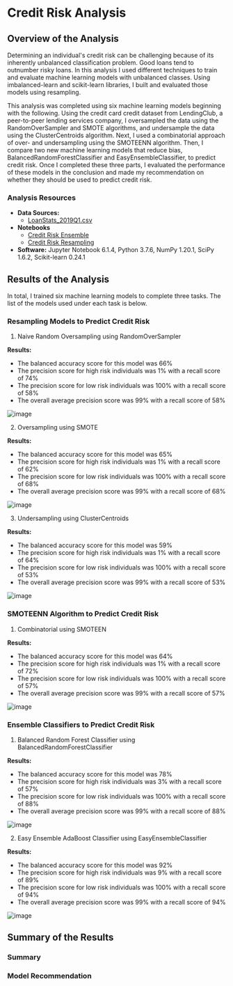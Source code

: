 # Credit Risk Analysis

## Overview of the Analysis

Determining an individual's credit risk can be challenging because of its inherently unbalanced classification problem. Good loans tend to outnumber risky loans. In this analysis I used different techniques to train and evaluate machine learning models with unbalanced classes. Using imbalanced-learn and scikit-learn libraries, I built and evaluated those models using resampling.

This analysis was completed using six machine learning models beginning with the following. Using the credit card credit dataset from LendingClub, a peer-to-peer lending services company, I oversampled the data using the RandomOverSampler and SMOTE algorithms, and undersample the data using the ClusterCentroids algorithm. Next, I used a combinatorial approach of over- and undersampling using the SMOTEENN algorithm. Then, I compare two new machine learning models that reduce bias, BalancedRandomForestClassifier and EasyEnsembleClassifier, to predict credit risk. Once I completed these three parts, I evaluated the performance of these models in the conclusion and made my recommendation on whether they should be used to predict credit risk.

### Analysis Resources
* **Data Sources:** 
  * [LoanStats_2019Q1.csv](https://github.com/dwwatson1/Credit_Risk_Analysis/blob/main/Resources.zip) 
* **Notebooks** 
  * [Credit Risk Ensemble](https://github.com/dwwatson1/Credit_Risk_Analysis/blob/main/Notebooks/credit_risk_ensemble.ipynb)
  * [Credit Risk Resampling](https://github.com/dwwatson1/Credit_Risk_Analysis/blob/main/Notebooks/credit_risk_resampling.ipynb)
* **Software:** Jupyter Notebook 6.1.4, Python 3.7.6, NumPy 1.20.1, SciPy 1.6.2, Scikit-learn 0.24.1

## Results of the Analysis

In total, I trained six machine learning models to complete three tasks. The list of the models used under each task is below.

### Resampling Models to Predict Credit Risk
1. Naive Random Oversampling using RandomOverSampler

**Results:** 
* The balanced accuracy score for this model was 66%
* The precision score for high risk individuals was 1% with a recall score of 74%
* The precision score for low risk individuals was 100% with a recall score of 58%
* The overall average precision score was 99% with a recall score of 58%

![image](https://github.com/dwwatson1/Credit_Risk_Analysis/blob/main/Images/1_RandomOverSampler.PNG)

2. Oversampling using SMOTE

**Results:** 
* The balanced accuracy score for this model was 65%
* The precision score for high risk individuals was 1% with a recall score of 62%
* The precision score for low risk individuals was 100% with a recall score of 68%
* The overall average precision score was 99% with a recall score of 68%

![image](https://github.com/dwwatson1/Credit_Risk_Analysis/blob/main/Images/2_SMOTE.PNG)

3. Undersampling using ClusterCentroids

**Results:** 
* The balanced accuracy score for this model was 59%
* The precision score for high risk individuals was 1% with a recall score of 64%
* The precision score for low risk individuals was 100% with a recall score of 53%
* The overall average precision score was 99% with a recall score of 53%

![image](https://github.com/dwwatson1/Credit_Risk_Analysis/blob/main/Images/3_ClusterCentroids.PNG)

### SMOTEENN Algorithm to Predict Credit Risk
1. Combinatorial using SMOTEEN

**Results:** 
* The balanced accuracy score for this model was 64%
* The precision score for high risk individuals was 1% with a recall score of 72%
* The precision score for low risk individuals was 100% with a recall score of 57%
* The overall average precision score was 99% with a recall score of 57%

![image](https://github.com/dwwatson1/Credit_Risk_Analysis/blob/main/Images/4_SMOTEEN.PNG)

### Ensemble Classifiers to Predict Credit Risk
1. Balanced Random Forest Classifier using BalancedRandomForestClassifier

**Results:** 
* The balanced accuracy score for this model was 78%
* The precision score for high risk individuals was 3% with a recall score of 57%
* The precision score for low risk individuals was 100% with a recall score of 88%
* The overall average precision score was 99% with a recall score of 88%

![image](https://github.com/dwwatson1/Credit_Risk_Analysis/blob/main/Images/5_BalancedRandomForestClassifier.PNG)

2. Easy Ensemble AdaBoost Classifier using EasyEnsembleClassifier

**Results:** 
* The balanced accuracy score for this model was 92%
* The precision score for high risk individuals was 9% with a recall score of 89%
* The precision score for low risk individuals was 100% with a recall score of 94%
* The overall average precision score was 99% with a recall score of 94%

![image](https://github.com/dwwatson1/Credit_Risk_Analysis/blob/main/Images/6_EasyEnsembleClassifier.PNG)

## Summary of the Results

### Summary

### Model Recommendation


